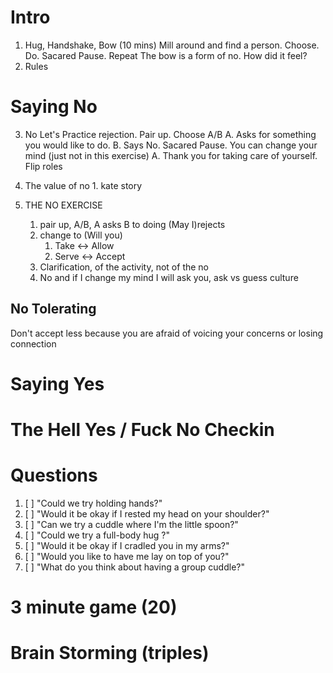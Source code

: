 
# Intro
1. Hug, Handshake, Bow (10 mins)
    Mill around and find a person. Choose. Do. Sacared Pause.
    Repeat
    The bow is a form of no. How did it feel?
2. Rules

# Saying No
3. No
    Let's Practice rejection. Pair up.
    Choose A/B
    A. Asks for something you would like to do.
    B. Says No.
    Sacared Pause.
    You can change your mind (just not in this exercise)
    A. Thank you for taking care of yourself.
    Flip roles

1. The value of no 1. kate story
1. THE NO EXERCISE
    1. pair up, A/B, A asks B to doing (May I)rejects
    1. change to (Will you)
        1. Take <-> Allow
        1. Serve <-> Accept
    1. Clarification, of the activity, not of the no
    1. No and if I change my mind I will ask you,  ask vs guess culture
## No Tolerating

Don't accept less because you are afraid of voicing your concerns or losing connection

# Saying Yes

# The Hell Yes / Fuck No Checkin

# Questions
1. [ ] "Could we try holding hands?"
1. [ ] "Would it be okay if I rested my head on your shoulder?"
1. [ ] "Can we try a cuddle where I'm the little spoon?"
1. [ ] "Could we try a full-body hug ?"
1. [ ] "Would it be okay if I cradled you in my arms?"
1. [ ] "Would you like to have me lay on top of you?"
1. [ ] "What do you think about having a group cuddle?"


# 3 minute game (20)

# Brain Storming (triples)